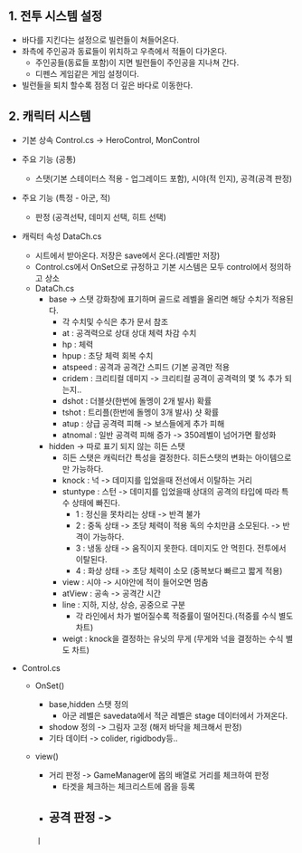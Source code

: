 ## 1. 전투 시스템 설정
- 바다를 지킨다는 설정으로 빌런들이 쳐들어온다.
- 좌측에 주인공과 동료들이 위치하고 우측에서 적들이 다가온다.
  - 주인공들(동료들 포함)이 지면 빌런들이 주인공을 지나쳐 간다.
  - 디펜스 게임같은 게임 설정이다.
- 빌런들을 퇴치 할수록 점점 더 깊은 바다로 이동한다.

## 2. 캐릭터 시스템
- 기본 상속 Control.cs -> HeroControl, MonControl
- 주요 기능 (공통)
  - 스탯(기본 스테이터스 적용 - 업그레이드 포함), 시야(적 인지), 공격(공격 판정)  
- 주요 기능 (특정 - 아군, 적)
  - 판정 (공격선탹, 데미지 선택, 히트 선택) 
- 캐릭터 속성 DataCh.cs
  - 시트에서 받아온다. 저장은 save에서 온다.(레벨만 저장)
  - Control.cs에서 OnSet으로 규정하고 기본 시스템은 모두 control에서 정의하고 상소  
  - DataCh.cs
    - base -> 스탯 강화창에 표기하며 골드로 레벨을 올리면 해당 수치가 적용된다.
      - 각 수치및 수식은 추가 문서 참조 
      - at : 공격력으로 상대 상대 체력 차감 수치
      - hp : 체력
      - hpup : 초당 체력 회복 수치
      - atspeed : 공격과 공격간 스피드 (기본 공격만 적용
      - cridem : 크리티컬 데미지 -> 크리티컬 공격이 공격력의 몇 % 추가 되는지..
      - dshot : 더블샷(한번에 돌멩이 2개 발사) 확률
      - tshot : 트리플(한번에 돌멩이 3개 발사) 샷 확률
      - atup : 상급 공격력 피해 -> 보스들에게 추가 피해 
      - atnomal : 일반 공격력 피해 증가 -> 350레벨이 넘어가면 활성화
    - hidden -> 따로 표기 되지 않는 히든 스탯
      - 히든 스탯은 캐릭터간 특성을 결정한다. 히든스탯의 변화는 아이템으로만 가능하다. 
      - knock : 넉 -> 데미지를 입었을때 전선에서 이탈하는 거리
      - stuntype : 스턴 -> 데미지를 입었을때 상대의 공격의 타입에 따라 특수 상태에 빠진다.
        - 1 : 정신을 못차리는 상태 -> 반격 불가
        - 2 : 중독 상태 -> 초당 체력이 적용 독의 수치만큼 소모된다. -> 반격이 가능하다.
        - 3 : 냉동 상태 -> 움직이지 못한다. 데미지도 안 먹힌다. 전투에서 이탈된다.
        - 4 : 화상 상태 -> 초당 체력이 소모 (중복보다 빠르고 짧게 적용)
      - view : 시야 -> 시야안에 적이 들어오면 멈춤
      - atView : 공속 -> 공격간 시간
      - line : 지하, 지상, 상승, 공중으로 구분
        - 각 라인에서 차가 벌어질수록 적중률이 떨어진다.(적중률 수식 별도 차트) 
      - weigt : knock을 결정하는 유닛의 무게 (무게와 넉을 결정하는 수식 별도 차트)
      
- Control.cs
  - OnSet()
    - base,hidden 스탯 정의
      - 아군 레벨은 savedata에서 적군 레벨은 stage 데이터에서 가져온다. 
    - shodow 정의 -> 그림자 고정 (해저 바닥을 체크해서 판정)
    - 기타 데이터 -> colider, rigidbody등..
  - view()
    - 거리 판정 -> GameManager에 몹의 배열로 거리를 체크하여 판정
      - 타겟을 체크하는 체크리스트에 몹을 등록 
    - 공격 판정 ->
      -  







    ㅣ







